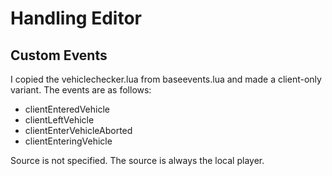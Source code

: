 # Handling Editor

## Custom Events

I copied the vehiclechecker.lua from baseevents.lua and made a client-only variant. The events are as follows:

* clientEnteredVehicle
* clientLeftVehicle
* clientEnterVehicleAborted
* clientEnteringVehicle

Source is not specified. The source is always the local player.
